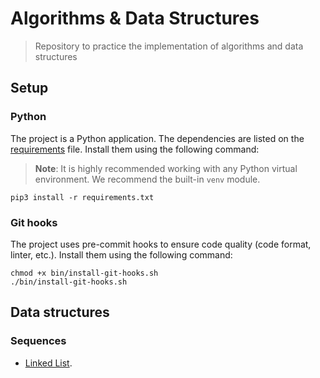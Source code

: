 # Algorithms & Data Structures

> Repository to practice the implementation of algorithms and data structures 

## Setup

### Python

The project is a Python application. The dependencies are listed on the 
[requirements](requirements.txt) file. Install them using the following command:

> **Note**: It is highly recommended working with any Python virtual environment. We 
> recommend the built-in `venv` module.

```shell
pip3 install -r requirements.txt
```

### Git hooks

The project uses pre-commit hooks to ensure code quality (code format, linter, etc.). 
Install them using the following command:

```shell
chmod +x bin/install-git-hooks.sh
./bin/install-git-hooks.sh
```

## Data structures

### Sequences

- [Linked List](/structures/sequences/linked_list.py).